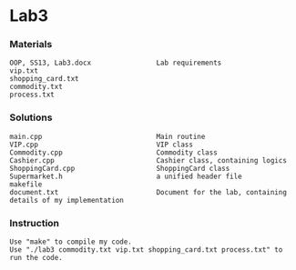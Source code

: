 Lab3
=========

### Materials
    OOP, SS13, Lab3.docx	    	    Lab requirements
    vip.txt
    shopping_card.txt
    commodity.txt
    process.txt

### Solutions
    main.cpp	                        Main routine
    VIP.cpp	                            VIP class
    Commodity.cpp	                    Commodity class
    Cashier.cpp		                    Cashier class, containing logics
    ShoppingCard.cpp	                ShoppingCard class
    Supermarket.h                   	a unified header file
    makefile
    document.txt                    	Document for the lab, containing details of my implementation

### Instruction
    Use "make" to compile my code.
    Use "./lab3 commodity.txt vip.txt shopping_card.txt process.txt" to run the code.

